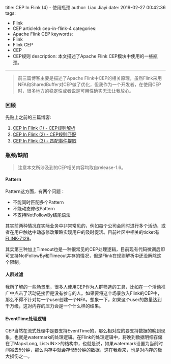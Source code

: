 title: CEP In Flink (4) - 使用瓶颈
author: Liao Jiayi
date: 2019-02-27 00:42:36
tags:
  - Flink
  - CEP
articleId: cep-in-flink-4
categories:
  - Apache Flink CEP
keywords:
  - Flink
  - Flink CEP
  - CEP
  - CEP规则
description: 本文描述了Apache Flink CEP模块中使用的一些瓶颈。
---
> 前三篇博客主要是描述了Apache Flink中CEP的相关原理，虽然Flink采用NFA和SharedBuffer对CEP做了优化，但我作为一个开发者，在使用CEP时，很多地方的稳定性或者说是可用性确实无法让我放心。

### 回顾

先贴上之前的三篇博客:

1. [CEP In Flink (1) - CEP规则解析](http://www.liaojiayi.com/CEP-In-Flink-1)
2. [CEP In Flink (2) - CEP规则匹配](http://www.liaojiayi.com/CEP-In-Flink-2)
3. [CEP In Flink (3) - 匹配事件提取](http://www.liaojiayi.com/CEP-In-Flink-3/)

### 瓶颈/缺陷
> 注意本文所涉及到的CEP相关内容均取自release-1.6。

#### Pattern
Pattern这方面，有两个问题：

* 不能同时匹配多个Pattern
* 不能动态修改Pattern
* 不支持NotFollowBy结尾语法

其实前两种情况在实际业务中非常常见的，例如每个公司会同时进行多个活动，或者在用户触达中动态修改策略实现用户的及时促活。目前社区中相关的ticket有[FLINK-7129](https://issues.apache.org/jira/browse/FLINK-7129)。

其实第三种加上Timeout也是一种很常见的CEP处理逻辑，目前现有代码微调后即可支持NotFollowBy和Timeout并存的情况，但是Flink在规则解析中还没解除这个限制。

#### 人群过滤
我所了解的一些场景里，很多人使用CEP作为人群筛选的工具，比如在一个活动推广中点击了活动链接但是没有参与的人。如果要将这个场景放入Flink的CEP中，那么不得不针对每一个user创建一个NFA，想象一下，如果这个user的数量达到千万级，这对内存的压力会是一个什么样的结果。

#### EventTime处理逻辑
CEP当然在流式处理中是要支持EventTime的，那么相对应的要支持数据的晚到现象，也就是watermark的处理逻辑。在Flink的处理逻辑中，将晚到数据明细存储在了Map<Long, List<IN\>\>的结构中，也就是说，如果watermark设置为当前时间减去5分钟，那么内存中就会存储5分钟的数据，这在我看来，也是对内存的极大损伤之一。



